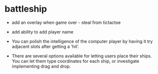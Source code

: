 # battleship

- add an overlay when game over - steal from tictactoe
- add ability to add player name

- You can polish the intelligence of the computer player by having it try adjacent slots after getting a ‘hit’.

- There are several options available for letting users place their ships. You can let them type coordinates for each ship, or investigate implementing drag and drop.
